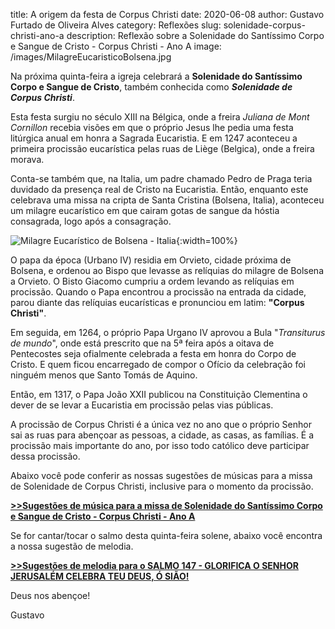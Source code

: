 ﻿title: A origem da festa de Corpus Christi
date: 2020-06-08
author: Gustavo Furtado de Oliveira Alves
category: Reflexões
slug: solenidade-corpus-christi-ano-a
description: Reflexão sobre a Solenidade do Santíssimo Corpo e Sangue de Cristo - Corpus Christi - Ano A
image: /images/MilagreEucaristicoBolsena.jpg

Na próxima quinta-feira a igreja celebrará a **Solenidade do Santíssimo Corpo e Sangue de Cristo**,
também conhecida como **_Solenidade de Corpus Christi_**.

Esta festa surgiu no século XIII na Bélgica, onde a freira _Juliana de Mont Cornillon_ recebia visões em que o próprio Jesus
lhe pedia uma festa litúrgica anual em honra a Sagrada Eucaristia. E em 1247 aconteceu a primeira procissão eucarística pelas ruas de Liège (Belgica),
onde a freira morava.

Conta-se também que, na Italia, um padre chamado Pedro de Praga teria duvidado da presença real de Cristo na Eucaristia.
Então, enquanto este celebrava uma missa na cripta de Santa Cristina (Bolsena, Italia),
aconteceu um milagre eucarístico em que cairam gotas de sangue da hóstia consagrada, logo após a consagração.

![Milagre Eucarístico de Bolsena - Italia](/images/MilagreEucaristicoBolsena.jpg){:width=100%}

O papa da época (Urbano IV) residia em Orvieto, cidade próxima de Bolsena,
e ordenou ao Bispo que levasse as relíquias do milagre de Bolsena a Orvieto.
O Bisto Giacomo cumpriu a ordem levando as relíquias em procissão.
Quando o Papa encontrou a procissão na entrada da cidade, parou diante das relíquias eucarísticas e pronunciou em latim: 
**"Corpus Christi"**.

Em seguida, em 1264, o próprio Papa Urgano IV aprovou a Bula "_Transiturus de mundo_", onde está prescrito que na 
5ª feira após a oitava de Pentecostes seja ofialmente celebrada a festa em honra do Corpo de Cristo.
E quem ficou encarregado de compor o Ofício da celebração foi ninguém menos que Santo Tomás de Aquino.

Então, em 1317, o Papa João XXII publicou na Constituição Clementina o dever de se levar a Eucaristia em procissão pelas vias públicas.

A procissão de Corpus Christi é a única vez no ano que o próprio Senhor sai as ruas para abençoar as pessoas, a cidade, as casas, as famílias.
É a procissão mais importante do ano, por isso todo católico deve participar dessa procissão.

Abaixo você pode conferir as nossas sugestões de músicas para a missa
de Solenidade de Corpus Christi, inclusive para o momento da procissão.

**[>>Sugestões de música para a missa de Solenidade do Santíssimo Corpo e Sangue de Cristo - Corpus Christi - Ano A](https://musicasparamissa.com.br/sugestoes-para/solenidade-corpus-christi-ano-a/)**

Se for cantar/tocar o salmo desta quinta-feira solene, abaixo você encontra a nossa sugestão de melodia.

**[>>Sugestões de melodia para o SALMO 147 - GLORIFICA O SENHOR JERUSALÉM CELEBRA TEU DEUS, Ó SIÃO!](https://musicasparamissa.com.br/musica/salmo-147-glorifica-o-senhor/)**

Deus nos abençoe!

Gustavo
